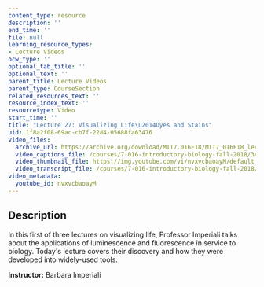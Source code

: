 ```yaml
---
content_type: resource
description: ''
end_time: ''
file: null
learning_resource_types:
- Lecture Videos
ocw_type: ''
optional_tab_title: ''
optional_text: ''
parent_title: Lecture Videos
parent_type: CourseSection
related_resources_text: ''
resource_index_text: ''
resourcetype: Video
start_time: ''
title: "Lecture 27: Visualizing Life\u2014Dyes and Stains"
uid: 1f8a2f08-69ac-cb7f-2284-05688fa63476
video_files:
  archive_url: https://archive.org/download/MIT7.016F18/MIT7_016F18_lec27_300k.mp4
  video_captions_file: /courses/7-016-introductory-biology-fall-2018/3c7c94fdda5a5bb8bacf18047124af7b_nvxvcbaoayM.vtt
  video_thumbnail_file: https://img.youtube.com/vi/nvxvcbaoayM/default.jpg
  video_transcript_file: /courses/7-016-introductory-biology-fall-2018/af6e0022926a54047b27e36c02bd5067_nvxvcbaoayM.pdf
video_metadata:
  youtube_id: nvxvcbaoayM
---
```


Description
-----------

In this first of three lectures on visualizing life, Professor Imperiali talks about the applications of luminescence and fluorescence in service to biology. Today's lecture covers their discovery and how they were developed into widely-used tools.

**Instructor:** Barbara Imperiali